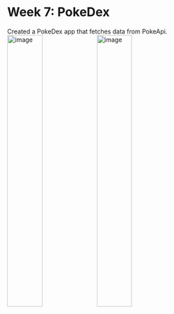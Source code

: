 # Week 7: PokeDex

Created a PokeDex app that fetches data from PokeApi.
<img width="40%" alt="image" src="https://github.com/user-attachments/assets/b6720af8-9f13-4038-889a-83db8543a439" />
<img width="40%" alt="image" src="https://github.com/user-attachments/assets/3b9ac861-a185-4779-afab-0e7dd7a0a52d" />


